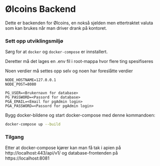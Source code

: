 # Ølcoins Backend

Dette er backenden for Ølcoins, en nokså sjelden men ettertraktet valuta som kan brukes når man driver drank på kontoret. 

### Sett opp utviklingsmiljø

Sørg for at `docker` og `docker-compose` er innstallert.

Deretter må det lages en .env fil i root-mappa hvor flere ting spesifiseres

Noen verdier må settes opp selv og noen har foreslåtte verdier

```
NODE_HOSTNAME=127.0.0.1
NODE_POST=8080

PG_USER=<Brukernavn for database>
PG_PASSWORD=<Passord for database>
PGA_EMAIL=<Email for pgAdmin login>
PGA_PASSWORD=<Passord for pgAdmin login>
```

Bygg docker-bildene og start docker-compose med denne kommandoen:

```Bash
docker-compose up --build
```

### Tilgang

Etter at docker-compose kjører kan man få tak i apien på http://localhost:443/api/v1/ og database-frontenden på https://localhost:8081